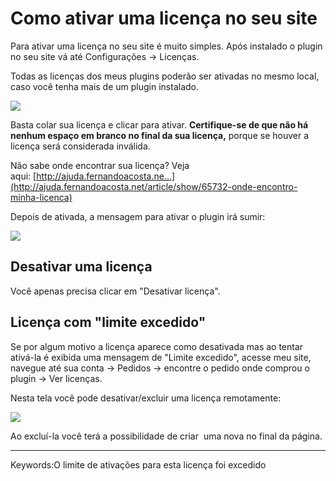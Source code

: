 # Como ativar uma licença no seu site

Para ativar uma licença no seu site é muito simples. Após instalado o plugin no seu site vá até Configurações -> Licenças.

Todas as licenças dos meus plugins poderão ser ativadas no mesmo local, caso você tenha mais de um plugin instalado.

[![](https://s3.eu-west-1.amazonaws.com/cdn.supporthero.io/article/2624/d4e39357-6f75-4ce1-aae5-741135c53272.jpg)](https://s3.eu-west-1.amazonaws.com/cdn.supporthero.io/article/2624/d4e39357-6f75-4ce1-aae5-741135c53272.jpg)

Basta colar sua licença e clicar para ativar. **Certifique-se de que não há nenhum espaço em branco no final da sua licença,** porque se houver a licença será considerada inválida.

Não sabe onde encontrar sua licença? Veja aqui: [http://ajuda.fernandoacosta.ne...](http://ajuda.fernandoacosta.net/article/show/65732-onde-encontro-minha-licenca)

Depois de ativada, a mensagem para ativar o plugin irá sumir:

[![](https://s3.eu-west-1.amazonaws.com/cdn.supporthero.io/article/2624/86e7442d-c1fa-465d-9eec-8e72cd6c4611.jpg)](https://s3.eu-west-1.amazonaws.com/cdn.supporthero.io/article/2624/86e7442d-c1fa-465d-9eec-8e72cd6c4611.jpg)

## Desativar uma licença

Você apenas precisa clicar em "Desativar licença". 

## Licença com "limite excedido"

Se por algum motivo a licença aparece como desativada mas ao tentar ativá-la é exibida uma mensagem de "Limite excedido", acesse meu site, navegue até sua conta -> Pedidos -> encontre o pedido onde comprou o plugin -> Ver licenças.

Nesta tela você pode desativar/excluir uma licença remotamente:

[![](https://s3.eu-west-1.amazonaws.com/cdn.supporthero.io/article/2624/e078bf50-25bf-486f-b9ac-6c5bdb8c3114.jpg)](https://s3.eu-west-1.amazonaws.com/cdn.supporthero.io/article/2624/e078bf50-25bf-486f-b9ac-6c5bdb8c3114.jpg)

Ao excluí-la você terá a possibilidade de criar  uma nova no final da página.

___

Keywords:O limite de ativações para esta licença foi excedido